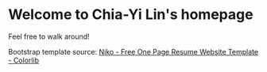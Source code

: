 # Welcome to Chia-Yi Lin's homepage

Feel free to walk around!







Bootstrap template source: [Niko - Free One Page Resume Website Template - Colorlib](https://colorlib.com/wp/template/niko/)
